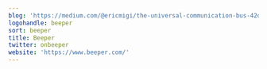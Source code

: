 ```yaml
---
blog: 'https://medium.com/@ericmigi/the-universal-communication-bus-42dfb9a141ad'
logohandle: beeper
sort: beeper
title: Beeper
twitter: onbeeper
website: 'https://www.beeper.com/'
---
```

